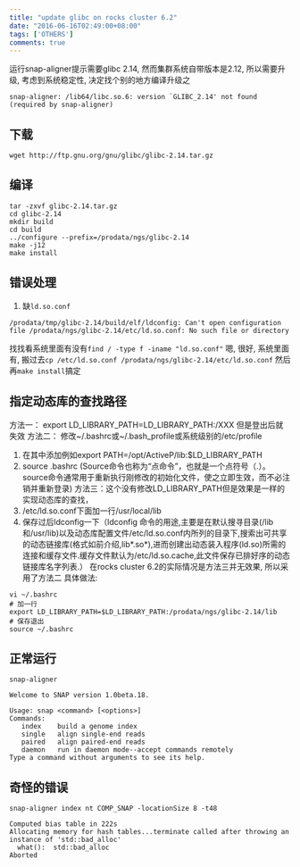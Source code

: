 ```yaml
---
title: "update glibc on rocks cluster 6.2"
date: "2016-06-16T02:49:00+08:00"
tags: ['OTHERS']
comments: true
---
```



运行snap-aligner提示需要glibc 2.14, 然而集群系统自带版本是2.12, 所以需要升级, 考虑到系统稳定性, 决定找个别的地方编译升级之
```
snap-aligner: /lib64/libc.so.6: version `GLIBC_2.14' not found (required by snap-aligner)
```
## 下载
`wget http://ftp.gnu.org/gnu/glibc/glibc-2.14.tar.gz`
## 编译
```
tar -zxvf glibc-2.14.tar.gz
cd glibc-2.14
mkdir build
cd build
../configure --prefix=/prodata/ngs/glibc-2.14
make -j12
make install
```
## 错误处理
1. 缺`ld.so.conf`

```
/prodata/tmp/glibc-2.14/build/elf/ldconfig: Can't open configuration file /prodata/ngs/glibc-2.14/etc/ld.so.conf: No such file or directory
```
找找看系统里面有没有`find / -type f -iname "ld.so.conf"`
嗯, 很好, 系统里面有, 搬过去`cp /etc/ld.so.conf /prodata/ngs/glibc-2.14/etc/ld.so.conf`
然后再`make install`搞定

## 指定动态库的查找路径
方法一： export LD_LIBRARY_PATH=LD_LIBRARY_PATH:/XXX 但是登出后就失效
方法二： 修改~/.bashrc或~/.bash_profile或系统级别的/etc/profile
1. 在其中添加例如export PATH=/opt/ActiveP/lib:$LD_LIBRARY_PATH
2. source .bashrc  (Source命令也称为“点命令”，也就是一个点符号（.）。source命令通常用于重新执行刚修改的初始化文件，使之立即生效，而不必注销并重新登录)
方法三：这个没有修改LD_LIBRARY_PATH但是效果是一样的实现动态库的查找， 
1. /etc/ld.so.conf下面加一行/usr/local/lib
2. 保存过后ldconfig一下（ldconfig 命令的用途,主要是在默认搜寻目录(/lib和/usr/lib)以及动态库配置文件/etc/ld.so.conf内所列的目录下,搜索出可共享的动态链接库(格式如前介绍,lib*.so*),进而创建出动态装入程序(ld.so)所需的连接和缓存文件.缓存文件默认为/etc/ld.so.cache,此文件保存已排好序的动态链接库名字列表.）
在rocks cluster 6.2的实际情况是方法三并无效果, 所以采用了方法二
具体做法:
```
vi ~/.bashrc
# 加一行
export LD_LIBRARY_PATH=$LD_LIBRARY_PATH:/prodata/ngs/glibc-2.14/lib
# 保存退出
source ~/.bashrc
```
## 正常运行
`snap-aligner`
```
Welcome to SNAP version 1.0beta.18.

Usage: snap <command> [<options>]
Commands:
   index    build a genome index
   single   align single-end reads
   paired   align paired-end reads
   daemon   run in daemon mode--accept commands remotely
Type a command without arguments to see its help.
```
## 奇怪的错误
`snap-aligner index nt COMP_SNAP -locationSize 8 -t48`
```
Computed bias table in 222s
Allocating memory for hash tables...terminate called after throwing an instance of 'std::bad_alloc'
  what():  std::bad_alloc
Aborted
```